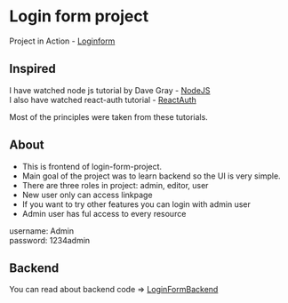 # Login form project

Project in Action - [Loginform](https://basic-login-3h1f.onrender.com)

## Inspired

I have watched node js tutorial by Dave Gray - [NodeJS](https://www.youtube.com/watch?v=f2EqECiTBL8&t=107s)<br>
I also have watched react-auth tutorial - [ReactAuth](https://www.youtube.com/watch?v=brcHK3P6ChQ&list=PL0Zuz27SZ-6PRCpm9clX0WiBEMB70FWwd)

Most of the principles were taken from these tutorials.

## About

- This is frontend of login-form-project.
- Main goal of the project was to learn backend so the UI is very simple.
- There are three roles in project: admin, editor, user
- New user only can access linkpage
- If you want to try other features you can login with admin user
- Admin user has ful access to every resource

username: Admin<br>
password: 1234admin

## Backend

You can read about backend code => [LoginFormBackend](https://github.com/Gigi998/Login-form-backend)
